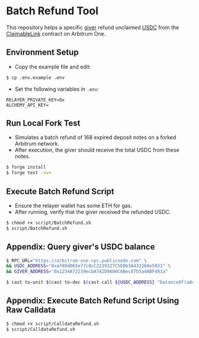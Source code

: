 # Batch Refund Tool

This repository helps a specific [giver](https://www.arbiscan.io/address/0x1234A72239ecbA742D9A00C6Bec87b5a4ABF481a) refund unclaimed [USDC](https://www.arbiscan.io/address/0xaf88d065e77c8cC2239327C5EDb3A432268e5831) from the [ClaimableLink](https://www.arbiscan.io/address/0x79EE808918cc91Cca19454206dc7027e4fa4A473) contract on Arbitrum One.

## Environment Setup

- Copy the example file and edit:

```bash
$ cp .env.example .env
```

- Set the following variables in `.env`:

```env
RELAYER_PRIVATE_KEY=0x
ALCHEMY_API_KEY=
```

## Run Local Fork Test

- Simulates a batch refund of 168 expired deposit notes on a forked Arbitrum network.
- After execution, the giver should receive the total USDC from these notes.

```bash
$ forge install
$ forge test -vvv
```

## Execute Batch Refund Script

- Ensure the relayer wallet has some ETH for gas.
- After running, verify that the giver received the refunded USDC.

```bash
$ chmod +x script/BatchRefund.sh
$ script/BatchRefund.sh
```

## Appendix: Query giver's USDC balance

```bash
$ RPC_URL="https://arbitrum-one-rpc.publicnode.com" \
&& USDC_ADDRESS="0xaf88d065e77c8cC2239327C5EDb3A432268e5831" \
&& GIVER_ADDRESS="0x1234A72239ecbA742D9A00C6Bec87b5a4ABF481a"

$ cast to-unit $(cast to-dec $(cast call ${USDC_ADDRESS} "balanceOf(address account)" ${GIVER_ADDRESS} --rpc-url ${RPC_URL})) $(cast call ${USDC_ADDRESS} "function decimals() public view returns (uint8)" --rpc-url ${RPC_URL})
```

## Appendix: Execute Batch Refund Script Using Raw Calldata

```bash
$ chmod +x script/CalldataRefund.sh
$ script/CalldataRefund.sh
```
